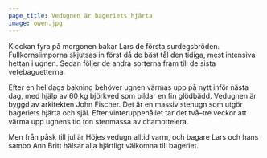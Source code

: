 ```yaml
---
page_title: Vedugnen är bageriets hjärta
image: owen.jpg
---
```

Klockan fyra på morgonen bakar Lars de första surdegsbröden. Fullkornslimporna skjutsas in först då de bäst tål den tidiga, mest intensiva hettan i ugnen. Sedan följer de andra sorterna fram till de sista vetebaguetterna.

Efter en hel dags bakning behöver ugnen värmas upp på nytt inför nästa dag, med hjälp av 60 kg björkved som bildar en fin glödbädd. Vedugnen är byggd av arkitekten John Fischer. Det är en massiv stenugn som utgör bageriets hjärta och själ. Efter vinteruppehållet tar det två–tre veckor att värma upp ugnens tio ton stenmassa av chamottelera.

Men från påsk till jul är Höjes vedugn alltid varm, och bagare Lars och hans sambo Ann Britt hälsar alla hjärtligt välkomna till bageriet.